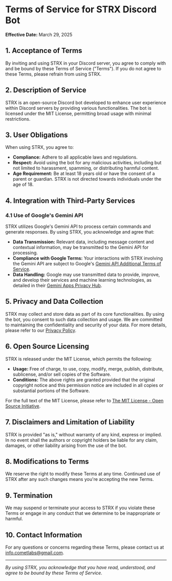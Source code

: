 # Terms of Service for STRX Discord Bot

**Effective Date:** March 29, 2025

## 1. Acceptance of Terms

By inviting and using STRX in your Discord server, you agree to comply with and be bound by these Terms of Service ("Terms"). If you do not agree to these Terms, please refrain from using STRX.

## 2. Description of Service

STRX is an open-source Discord bot developed to enhance user experience within Discord servers by providing various functionalities. The bot is licensed under the MIT License, permitting broad usage with minimal restrictions.

## 3. User Obligations

When using STRX, you agree to:

- **Compliance:** Adhere to all applicable laws and regulations.
- **Respect:** Avoid using the bot for any malicious activities, including but not limited to harassment, spamming, or distributing harmful content.
- **Age Requirement:** Be at least 18 years old or have the consent of a parent or guardian. STRX is not directed towards individuals under the age of 18.

## 4. Integration with Third-Party Services

### 4.1 Use of Google's Gemini API

STRX utilizes Google's Gemini API to process certain commands and generate responses. By using STRX, you acknowledge and agree that:

- **Data Transmission:** Relevant data, including message content and contextual information, may be transmitted to the Gemini API for processing.
- **Compliance with Google Terms:** Your interactions with STRX involving the Gemini API are subject to Google's [Gemini API Additional Terms of Service](https://ai.google.dev/gemini-api/terms?hl=en).
- **Data Handling:** Google may use transmitted data to provide, improve, and develop their services and machine learning technologies, as detailed in their [Gemini Apps Privacy Hub](https://support.google.com/gemini/answer/13594961?hl=en).

## 5. Privacy and Data Collection

STRX may collect and store data as part of its core functionalities. By using the bot, you consent to such data collection and usage. We are committed to maintaining the confidentiality and security of your data. For more details, please refer to our [Privacy Policy](link-to-privacy-policy).

## 6. Open Source Licensing

STRX is released under the MIT License, which permits the following:

- **Usage:** Free of charge, to use, copy, modify, merge, publish, distribute, sublicense, and/or sell copies of the Software.
- **Conditions:** The above rights are granted provided that the original copyright notice and this permission notice are included in all copies or substantial portions of the Software.

For the full text of the MIT License, please refer to [The MIT License - Open Source Initiative](https://opensource.org/license/mit/).

## 7. Disclaimers and Limitation of Liability

STRX is provided "as is," without warranty of any kind, express or implied. In no event shall the authors or copyright holders be liable for any claim, damages, or other liability arising from the use of the bot.

## 8. Modifications to Terms

We reserve the right to modify these Terms at any time. Continued use of STRX after any such changes means you're accepting the new Terms.

## 9. Termination

We may suspend or terminate your access to STRX if you violate these Terms or engage in any conduct that we determine to be inappropriate or harmful.

## 10. Contact Information

For any questions or concerns regarding these Terms, please contact us at info.cometlabs@gmail.com.

---

*By using STRX, you acknowledge that you have read, understood, and agree to be bound by these Terms of Service.*
